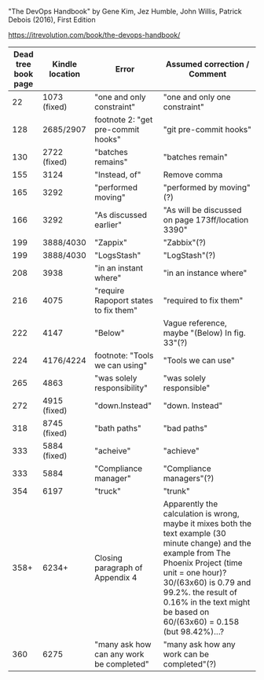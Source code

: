 "The DevOps Handbook" by Gene Kim, Jez Humble, John Willis, Patrick Debois (2016), First Edition

https://itrevolution.com/book/the-devops-handbook/


| Dead tree book page  | Kindle location | Error | Assumed correction / Comment |
| --- | --- | --- | --- |
| 22  | 1073 (fixed) | "one and only constraint" | "one and only one constraint" |
| 128 | 2685/2907 | footnote 2: "get pre-commit hooks" | "git pre-commit hooks" |
| 130 | 2722 (fixed) | "batches remains" | "batches remain" |
| 155 | 3124 | "Instead, of" | Remove comma |
| 165 | 3292 | "performed moving" | "performed by moving"(?) |
| 166 | 3292 | "As discussed earlier" | "As will be discussed on page 173ff/location 3390" |
| 199 | 3888/4030 | "Zappix" | "Zabbix"(?) |
| 199 | 3888/4030 | "LogsStash" | "LogStash"(?) |
| 208 | 3938 | "in an instant where" | "in an instance where" |
| 216 | 4075 | "require Rapoport states to fix them" | "required to fix them" |
| 222 | 4147 | "Below" | Vague reference, maybe "(Below) In fig. 33"(?) |
| 224 | 4176/4224 | footnote: "Tools we can using" | "Tools we can use" |
| 265 | 4863 | "was solely responsibility" | "was solely responsible" |
| 272 | 4915 (fixed) | "down.Instead" | "down. Instead" |
| 318 | 8745 (fixed) | "bath paths" | "bad paths" |
| 333 | 5884 (fixed) | "acheive" | "achieve" |
| 333 | 5884 | "Compliance manager" | "Compliance managers"(?) |
| 354 | 6197 | "truck" | "trunk" |
| 358+ | 6234+ | Closing paragraph of Appendix 4 | Apparently the calculation is wrong, maybe it mixes both the text example (30 minute change) and the example from The Phoenix Project (time unit = one hour)? 30/(63x60) is 0.79 and 99.2%. the result of 0.16% in the text might be based on 60/(63x60) = 0.158 (but 98.42%)…? |
| 360 | 6275 | "many ask how can any work be completed" | "many ask how any work can be completed"(?) |